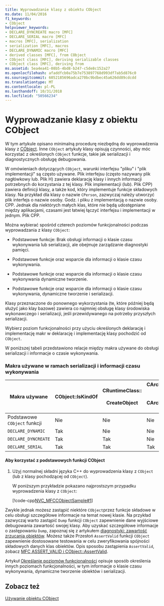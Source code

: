 ```yaml
---
title: Wyprowadzanie klasy z obiektu CObject
ms.date: 11/04/2016
f1_keywords:
- CObject
helpviewer_keywords:
- DECLARE_DYNCREATE macro [MFC]
- DECLARE_SERIAL macro [MFC]
- macros [MFC], serialization
- serialization [MFC], macros
- DECLARE_DYNAMIC macro [MFC]
- derived classes [MFC], from CObject
- CObject class [MFC], deriving serializable classes
- CObject class [MFC], deriving from
ms.assetid: 5ea4ea41-08b5-4bd8-b247-c5de8c152a27
ms.openlocfilehash: afaddfcb0a75b7e753897768d993df7ab5d876c0
ms.sourcegitcommit: 6052185696adca270bc9bdbec45a626dd89cdcdd
ms.translationtype: MT
ms.contentlocale: pl-PL
ms.lasthandoff: 10/31/2018
ms.locfileid: "50566234"
---
```

# <a name="deriving-a-class-from-cobject"></a>Wyprowadzanie klasy z obiektu CObject

W tym artykule opisano minimalną procedurę niezbędną do wyprowadzenia klasy z [CObject](../mfc/reference/cobject-class.md). Inne `CObject` artykuły klasy opisują czynności, aby móc korzystać z określonych `CObject` funkcje, takie jak serializacji i diagnostycznych obsługę debugowania.

W omówieniach dotyczących `CObject`, warunki interfejsu "pliku" i "plik implementacji" są często używane. Plik interfejsu (często nazywany plik nagłówkowy lub. Plik H) zawiera deklarację klasy i innych informacji potrzebnych do korzystania z tej klasy. Plik implementacji (lub). Plik CPP) zawiera definicji klasy, a także kod, który implementuje funkcje składowych klasy. Na przykład dla klasy o nazwie `CPerson`, zazwyczaj należy utworzyć plik interfejs o nazwie osoby. Godz. i pliku z implementacją o nazwie osoby. CPP. Jednak dla niektórych małych klas, które nie będą udostępniane między aplikacjami, czasami jest łatwiej łączyć interfejsu i implementacji w jednym. Plik CPP.

Można wybierać spośród czterech poziomów funkcjonalności podczas wyprowadzania z klasy `CObject`:

- Podstawowe funkcje: Brak obsługi informacji o klasie czasu wykonywania lub serializacji, ale obejmuje zarządzanie diagnostyki pamięci.

- Podstawowe funkcje oraz wsparcie dla informacji o klasie czasu wykonywania.

- Podstawowe funkcje oraz wsparcie dla informacji o klasie czasu wykonywania dynamiczne tworzenie.

- Podstawowe funkcje oraz wsparcie dla informacji o klasie czasu wykonywania, dynamiczne tworzenie i serializacji.

Klasy przeznaczone do ponownego wykorzystania (te, które później będą służyć jako klay bazowe) zawiera co najmniej obsługę klasy środowiska wykonawczego i serializacji, jeśli przewidywanego na potrzeby przyszłych serializacji.

Wybierz poziom funkcjonalności przy użyciu określonych deklarację i implementację makr w deklarację i implementację klasy pochodzić od `CObject`.

W poniższej tabeli przedstawiono relacje między makra używane do obsługi serializacji i informacje o czasie wykonywania.

### <a name="macros-used-for-serialization-and-run-time-information"></a>Makra używane w ramach serializacji i informacji czasu wykonywania

|Makra używane|CObject::IsKindOf|CRuntimeClass::<br /><br /> CreateObject|CArchive::operator >><br /><br /> CArchive::operator <<|
|----------------|-----------------------|--------------------------------------|-------------------------------------------------------|
|Podstawowe `CObject` funkcji|Nie|Nie|Nie|
|`DECLARE_DYNAMIC`|Tak|Nie|Nie|
|`DECLARE_DYNCREATE`|Tak|Tak|Nie|
|`DECLARE_SERIAL`|Tak|Tak|Tak|

#### <a name="to-use-basic-cobject-functionality"></a>Aby korzystać z podstawowych funkcji CObject

1. Użyj normalnej składni języka C++ do wyprowadzenia klasy z `CObject` (lub z klasy pochodzącej od `CObject`).

   W poniższym przykładzie pokazano najprostszym przypadku wyprowadzenia klasy z `CObject`:

   [!code-cpp[NVC_MFCCObjectSample#1](../mfc/codesnippet/cpp/deriving-a-class-from-cobject_1.h)]

Zwykle jednak możesz zastąpić niektóre `CObject`przez funkcje składowe w celu obsługi szczegółowe informacje na temat nowej klasie. Na przykład zazwyczaj warto zastąpić `Dump` funkcji `CObject` zapewnienie dane wyjściowe debugowania zawartość swojej klasy. Aby uzyskać szczegółowe informacje o zastępowaniu `Dump`, zapoznaj się z artykułem [diagnostyki: zawartość zrzucania obiektów](/previous-versions/visualstudio/visual-studio-2010/sc15kz85). Możesz także Przesłoń `AssertValid` funkcji `CObject` zapewnienie dostosowane testowania w celu zweryfikowania spójności składowych danych klas obiektów. Opis sposobu zastąpienia `AssertValid`, zobacz [MFC ASSERT_VALID i CObject::AssertValid](/previous-versions/visualstudio/visual-studio-2010/38z04tfa).

Artykuł [Określanie poziomów funkcjonalności](../mfc/specifying-levels-of-functionality.md) opisuje sposób określenia innych poziomach funkcjonalności, w tym informacje o klasie czasu wykonywania, dynamiczne tworzenie obiektów i serializacji.

## <a name="see-also"></a>Zobacz też

[Używanie obiektu CObject](../mfc/using-cobject.md)

